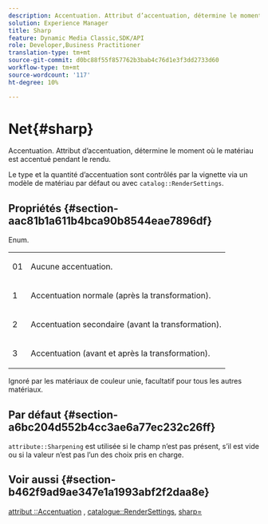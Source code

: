 ```yaml
---
description: Accentuation. Attribut d’accentuation, détermine le moment où le matériau est accentué pendant le rendu.
solution: Experience Manager
title: Sharp
feature: Dynamic Media Classic,SDK/API
role: Developer,Business Practitioner
translation-type: tm+mt
source-git-commit: d0bc88f55f857762b3bab4c76d1e3f3dd2733d60
workflow-type: tm+mt
source-wordcount: '117'
ht-degree: 10%

---
```



# Net{#sharp}

Accentuation. Attribut d’accentuation, détermine le moment où le matériau est accentué pendant le rendu.

Le type et la quantité d’accentuation sont contrôlés par la vignette via un modèle de matériau par défaut ou avec `catalog::RenderSettings`.

## Propriétés {#section-aac81b1a611b4bca90b8544eae7896df}

Enum.

<table id="simpletable_D52B41A39E4E4E54A06821B9D689DB30"> 
 <tr class="strow"> 
  <td class="stentry"> <p>01 </p></td> 
  <td class="stentry"> <p>Aucune accentuation. </p></td> 
 </tr> 
 <tr class="strow"> 
  <td class="stentry"> <p>1 </p></td> 
  <td class="stentry"> <p>Accentuation normale (après la transformation). </p></td> 
 </tr> 
 <tr class="strow"> 
  <td class="stentry"> <p>2 </p></td> 
  <td class="stentry"> <p>Accentuation secondaire (avant la transformation). </p></td> 
 </tr> 
 <tr class="strow"> 
  <td class="stentry"> <p>3 </p></td> 
  <td class="stentry"> <p>Accentuation (avant et après la transformation). </p></td> 
 </tr> 
</table>

Ignoré par les matériaux de couleur unie, facultatif pour tous les autres matériaux.

## Par défaut {#section-a6bc204d552b4cc3ae6a77ec232c26ff}

`attribute::Sharpening` est utilisée si le champ n’est pas présent, s’il est vide ou si la valeur n’est pas l’un des choix pris en charge.

## Voir aussi {#section-b462f9ad9ae347e1a1993abf2f2daa8e}

[attribut ::Accentuation](../../../../../ir-api/material-cat/image-rendering-api-ref/c-ir-material-catalog/c-ir-attributes-reference/r-ir-cat-sharp.md#reference-c706450cf95347f98f86c696f9167297) ,  [catalogue::RenderSettings](../../../../../ir-api/material-cat/image-rendering-api-ref/c-ir-material-catalog/c-ir-attributes-reference/r-ir-rendersettings.md#reference-f3ae5e18095d40b2a8edef957dd82fbd),  [sharp=](../../../../../ir-api/http-protocol/image-rendering-api-ref/c-ir-http-protocol-ref/c-ir-http-protocol-command-reference/r-ir-http-sharp.md#reference-acdd87f6b5de4e3a85e5d3c03022a35a)
